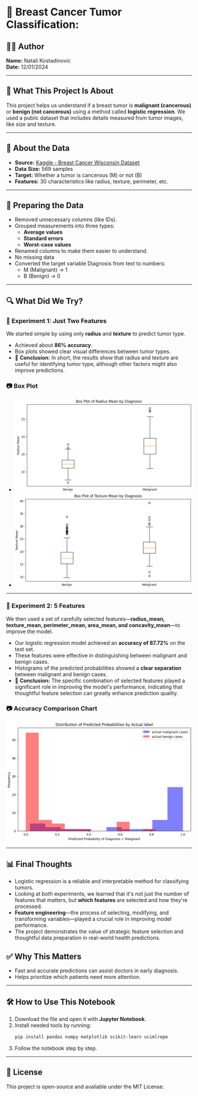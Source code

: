 # 🧪 Breast Cancer Tumor Classification:

## 👩‍⚕️ Author

**Name:** Natali Kostadinovic  
**Date:** 12/01/2024

---

## 🧠 What This Project Is About

This project helps us understand if a breast tumor is **malignant (cancerous)** or **benign (not cancerous)** using a method called **logistic regression**. We used a public dataset that includes details measured from tumor images, like size and texture.

---

## 📃 About the Data

- **Source:** [Kaggle - Breast Cancer Wisconsin Dataset](https://www.kaggle.com/datasets/uciml/breast-cancer-wisconsin-data)
- **Data Size:** 569 samples
- **Target:** Whether a tumor is cancerous (M) or not (B)
- **Features:** 30 characteristics like radius, texture, perimeter, etc.

---

## 🧼 Preparing the Data

- Removed unnecessary columns (like IDs).
- Grouped measurements into three types:
  - **Average values**
  - **Standard errors**
  - **Worst-case values**
- Renamed columns to make them easier to understand.
- No missing data
- Converted the target variable Diagnosis from text to numbers:
  - M (Malignant) → 1
  - B (Benign) → 0

---

## 🔍 What Did We Try?

### 🧪 Experiment 1: Just Two Features

We started simple by using only **radius** and **texture** to predict tumor type.

- Achieved about **86% accuracy**.
- Box plots showed clear visual differences between tumor types.
- 🧠 **Conclusion:** In short, the results show that radius and texture are useful for identifying tumor type, although other factors might also improve predictions.

### 📷 Box Plot

- ![Radius Box Plot Placeholder](radius-boxplot.png)
- ![Texture Box Plot Placeholder](texture-boxplot.png)

---

### 🧪 Experiment 2: 5 Features

We then used a set of carefully selected features—**radius_mean, texture_mean, perimeter_mean, area_mean, and concavity_mean**—to improve the model.

- Our logistic regression model achieved an **accuracy of 87.72%** on the test set.
- These features were effective in distinguishing between malignant and benign cases.
- Histograms of the predicted probabilities showed a **clear separation** between malignant and benign cases.
- 🧠 **Conclusion:** The specific combination of selected features played a significant role in improving the model's performance, indicating that thoughtful feature selection can greatly enhance prediction quality.

### 📷 Accuracy Comparison Chart 

![Accuracy Comparison Chart Placeholder](accuracy-comparison-plot.png)

---

## 📊 Final Thoughts

- Logistic regression is a reliable and interpretable method for classifying tumors.
- Looking at both experiments, we learned that it's not just the number of features that matters, but **which features** are selected and how they're processed.
- **Feature engineering**—the process of selecting, modifying, and transforming variables—played a crucial role in improving model performance.
- The project demonstrates the value of strategic feature selection and thoughtful data preparation in real-world health predictions.

## ✅ Why This Matters

- Fast and accurate predictions can assist doctors in early diagnosis.
- Helps prioritize which patients need more attention.

---

## 🛠️ How to Use This Notebook

1. Download the file and open it with **Jupyter Notebook**.
2. Install needed tools by running:
   ```bash
   pip install pandas numpy matplotlib scikit-learn ucimlrepo
   ```
3. Follow the notebook step by step.

---

## 📝 License

This project is open-source and available under the MIT License.
